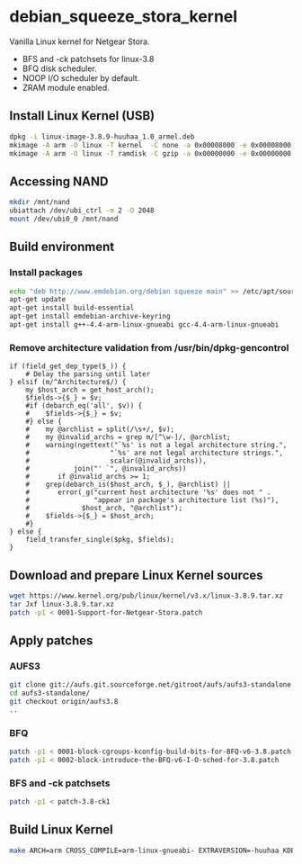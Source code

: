 debian_squeeze_stora_kernel
===========================

Vanilla Linux kernel for Netgear Stora.

* BFS and -ck patchsets for linux-3.8
* BFQ disk scheduler.
* NOOP I/O scheduler by default.
* ZRAM module enabled.

## Install Linux Kernel (USB)

```sh
dpkg -i linux-image-3.8.9-huuhaa_1.0_armel.deb
mkimage -A arm -O linux -T kernel  -C none -a 0x00008000 -e 0x00008000 -n Linux-3.8.9-huuhaa -d /boot/vmlinuz-3.8.9-huuhaa /boot/uImage
mkimage -A arm -O linux -T ramdisk -C gzip -a 0x00000000 -e 0x00000000 -n initramfs-3.8.9-huuhaa -d /boot/initrd.img-3.8.9-huuhaa /boot/uInitrd
```

## Accessing NAND

```sh
mkdir /mnt/nand
ubiattach /dev/ubi_ctrl -m 2 -O 2048
mount /dev/ubi0_0 /mnt/nand
```

## Build environment

### Install packages

```sh
echo "deb http://www.emdebian.org/debian squeeze main" >> /etc/apt/sources.list
apt-get update
apt-get install build-essential
apt-get install emdebian-archive-keyring
apt-get install g++-4.4-arm-linux-gnueabi gcc-4.4-arm-linux-gnueabi
```

### Remove architecture validation from /usr/bin/dpkg-gencontrol

    if (field_get_dep_type($_)) {
        # Delay the parsing until later
    } elsif (m/^Architecture$/) {
        my $host_arch = get_host_arch();
        $fields->{$_} = $v;
        #if (debarch_eq('all', $v)) {
        #    $fields->{$_} = $v;
        #} else {
        #    my @archlist = split(/\s+/, $v);
        #    my @invalid_archs = grep m/[^\w-]/, @archlist;
        #    warning(ngettext("`%s' is not a legal architecture string.",
        #                    "`%s' are not legal architecture strings.",
        #                    scalar(@invalid_archs)),
        #           join("' `", @invalid_archs))
        #       if @invalid_archs >= 1;
        #    grep(debarch_is($host_arch, $_), @archlist) ||
        #       error(_g("current host architecture '%s' does not " .
        #                "appear in package's architecture list (%s)"),
        #             $host_arch, "@archlist");
        #    $fields->{$_} = $host_arch;
        #}
    } else {
        field_transfer_single($pkg, $fields);
    }

## Download and prepare Linux Kernel sources

```sh
wget https://www.kernel.org/pub/linux/kernel/v3.x/linux-3.8.9.tar.xz
tar Jxf linux-3.8.9.tar.xz
patch -p1 < 0001-Support-for-Netgear-Stora.patch
```

## Apply patches

### AUFS3

```sh
git clone git://aufs.git.sourceforge.net/gitroot/aufs/aufs3-standalone.git
cd aufs3-standalone/
git checkout origin/aufs3.8
..
```

### BFQ

```sh
patch -p1 < 0001-block-cgroups-kconfig-build-bits-for-BFQ-v6-3.8.patch
patch -p1 < 0002-block-introduce-the-BFQ-v6-I-O-sched-for-3.8.patch
```

### BFS and -ck patchsets

```sh
patch -p1 < patch-3.8-ck1
```

## Build Linux Kernel

```sh
make ARCH=arm CROSS_COMPILE=arm-linux-gnueabi- EXTRAVERSION=-huuhaa KDEB_PKGVERSION=1.0 KBUILD_DEBARCH=armel deb-pkg
```
